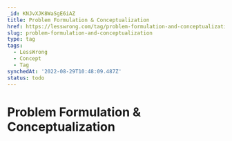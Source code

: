 ```yaml
---
_id: KNJvXJK8WaSgE6iAZ
title: Problem Formulation & Conceptualization
href: https://lesswrong.com/tag/problem-formulation-and-conceptualization
slug: problem-formulation-and-conceptualization
type: tag
tags:
  - LessWrong
  - Concept
  - Tag
synchedAt: '2022-08-29T10:48:09.487Z'
status: todo
---
```


# Problem Formulation & Conceptualization
